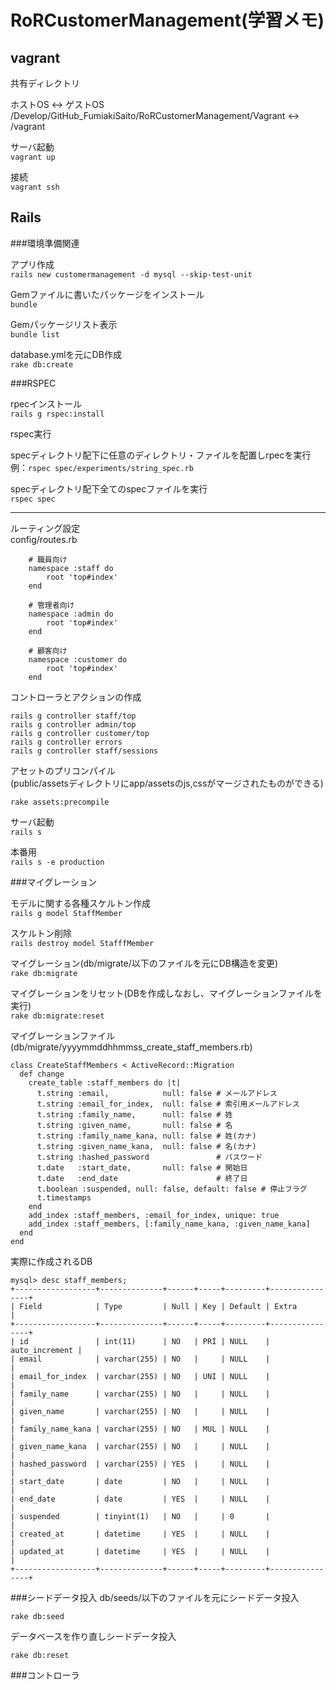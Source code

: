 # RoRCustomerManagement(学習メモ)

## vagrant

共有ディレクトリ

ホストOS ↔ ゲストOS  
/Develop/GitHub_FumiakiSaito/RoRCustomerManagement/Vagrant ↔ /vagrant

サーバ起動  
`vagrant up`

接続  
`vagrant ssh`

## Rails

###環境準備関連

アプリ作成  
`rails new customermanagement -d mysql --skip-test-unit`

Gemファイルに書いたパッケージをインストール    
`bundle`

Gemパッケージリスト表示  
`bundle list`

database.ymlを元にDB作成  
`rake db:create`

###RSPEC

rpecインストール  
`rails g rspec:install`

rspec実行  

specディレクトリ配下に任意のディレクトリ・ファイルを配置しrpecを実行  
例：`rspec spec/experiments/string_spec.rb`

specディレクトリ配下全てのspecファイルを実行  
`rspec spec`

***

ルーティング設定  
config/routes.rb

```
    # 職員向け
    namespace :staff do
        root 'top#index'
    end

    # 管理者向け
    namespace :admin do
        root 'top#index'
    end

    # 顧客向け
    namespace :customer do
        root 'top#index'
    end
```

コントローラとアクションの作成

```
rails g controller staff/top
rails g controller admin/top
rails g controller customer/top
rails g controller errors
rails g controller staff/sessions
```

アセットのプリコンパイル  
(public/assetsディレクトリにapp/assetsのjs,cssがマージされたものができる)

`rake assets:precompile`

サーバ起動  
`rails s`

本番用  
`rails s -e production`

###マイグレーション

モデルに関する各種スケルトン作成  
`rails g model StaffMember`

スケルトン削除  
`rails destroy model StafffMember`

マイグレーション(db/migrate/以下のファイルを元にDB構造を変更)  
`rake db:migrate`

マイグレーションをリセット(DBを作成しなおし、マイグレーションファイルを実行)  
`rake db:migrate:reset`

マイグレーションファイル(db/migrate/yyyymmddhhmmss_create_staff_members.rb)

```
class CreateStaffMembers < ActiveRecord::Migration
  def change
    create_table :staff_members do |t|
      t.string :email,            null: false # メールアドレス
      t.string :email_for_index,  null: false # 索引用メールアドレス
      t.string :family_name,      null: false # 姓
      t.string :given_name,       null: false # 名
      t.string :family_name_kana, null: false # 姓(カナ)
      t.string :given_name_kana,  null: false # 名(カナ)
      t.string :hashed_password               # パスワード
      t.date   :start_date,       null: false # 開始日
      t.date   :end_date                      # 終了日
      t.boolean :suspended, null: false, default: false # 停止フラグ
      t.timestamps
    end
    add_index :staff_members, :email_for_index, unique: true
    add_index :staff_members, [:family_name_kana, :given_name_kana]
  end
end
```

実際に作成されるDB

```
mysql> desc staff_members;
+------------------+--------------+------+-----+---------+----------------+
| Field            | Type         | Null | Key | Default | Extra          |
+------------------+--------------+------+-----+---------+----------------+
| id               | int(11)      | NO   | PRI | NULL    | auto_increment |
| email            | varchar(255) | NO   |     | NULL    |                |
| email_for_index  | varchar(255) | NO   | UNI | NULL    |                |
| family_name      | varchar(255) | NO   |     | NULL    |                |
| given_name       | varchar(255) | NO   |     | NULL    |                |
| family_name_kana | varchar(255) | NO   | MUL | NULL    |                |
| given_name_kana  | varchar(255) | NO   |     | NULL    |                |
| hashed_password  | varchar(255) | YES  |     | NULL    |                |
| start_date       | date         | NO   |     | NULL    |                |
| end_date         | date         | YES  |     | NULL    |                |
| suspended        | tinyint(1)   | NO   |     | 0       |                |
| created_at       | datetime     | YES  |     | NULL    |                |
| updated_at       | datetime     | YES  |     | NULL    |                |
+------------------+--------------+------+-----+---------+----------------+
```

###シードデータ投入
db/seeds/以下のファイルを元にシードデータ投入  

`rake db:seed`


データベースを作り直しシードデータ投入  

`rake db:reset`

###コントローラ





